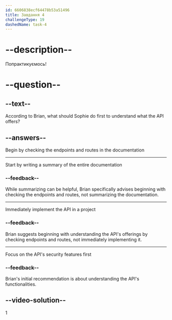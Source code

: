 ```yaml
---
id: 6606838ecf64478b53a51496
title: Завдання 4
challengeType: 19
dashedName: task-4
---
```


<!--
AUDIO REFERENCE:
Brian: You should begin by checking the endpoints and routes provided in the documentation. This can give you a clear idea of what the API offers.
-->

# --description--

Попрактикуємось!

# --question--

## --text--

According to Brian, what should Sophie do first to understand what the API offers?

## --answers--

Begin by checking the endpoints and routes in the documentation

---

Start by writing a summary of the entire documentation

### --feedback--

While summarizing can be helpful, Brian specifically advises beginning with checking the endpoints and routes, not summarizing the documentation.

---

Immediately implement the API in a project

### --feedback--

Brian suggests beginning with understanding the API's offerings by checking endpoints and routes, not immediately implementing it.

---

Focus on the API's security features first

### --feedback--

Brian's initial recommendation is about understanding the API's functionalities.

## --video-solution--

1
